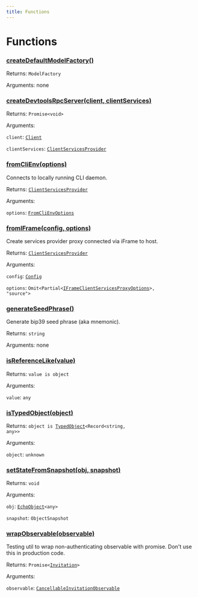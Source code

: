 ```yaml
---
title: Functions
---
```

# Functions
### [createDefaultModelFactory()](https://github.com/dxos/dxos/blob/main/packages/sdk/client/src/packlets/client/client.ts#L35)



Returns: <code>ModelFactory</code>

Arguments: none

### [createDevtoolsRpcServer(client, clientServices)](https://github.com/dxos/dxos/blob/main/packages/sdk/client/src/packlets/devtools/devtools.ts#L47)



Returns: <code>Promise&lt;void&gt;</code>

Arguments: 

`client`: <code>[Client](/api/@dxos/client/classes/Client)</code>

`clientServices`: <code>[ClientServicesProvider](/api/@dxos/client/interfaces/ClientServicesProvider)</code>

### [fromCliEnv(options)](https://github.com/dxos/dxos/blob/main/packages/sdk/client/src/packlets/client/cli-env.ts#L17)



Connects to locally running CLI daemon.


Returns: <code>[ClientServicesProvider](/api/@dxos/client/interfaces/ClientServicesProvider)</code>

Arguments: 

`options`: <code>[FromCliEnvOptions](/api/@dxos/client/types/FromCliEnvOptions)</code>

### [fromIFrame(config, options)](https://github.com/dxos/dxos/blob/main/packages/sdk/client/src/packlets/client/utils.ts#L14)



Create services provider proxy connected via iFrame to host.


Returns: <code>[ClientServicesProvider](/api/@dxos/client/interfaces/ClientServicesProvider)</code>

Arguments: 

`config`: <code>[Config](/api/@dxos/client/classes/Config)</code>

`options`: <code>Omit&lt;Partial&lt;[IFrameClientServicesProxyOptions](/api/@dxos/client/types/IFrameClientServicesProxyOptions)&gt;, "source"&gt;</code>

### [generateSeedPhrase()]()



Generate bip39 seed phrase (aka mnemonic).


Returns: <code>string</code>

Arguments: none

### [isReferenceLike(value)]()



Returns: <code>value is object</code>

Arguments: 

`value`: <code>any</code>

### [isTypedObject(object)]()



Returns: <code>object is [TypedObject](/api/@dxos/client/values#TypedObject)&lt;Record&lt;string, any&gt;&gt;</code>

Arguments: 

`object`: <code>unknown</code>

### [setStateFromSnapshot(obj, snapshot)]()



Returns: <code>void</code>

Arguments: 

`obj`: <code>[EchoObject](/api/@dxos/client/classes/EchoObject)&lt;any&gt;</code>

`snapshot`: <code>ObjectSnapshot</code>

### [wrapObservable(observable)](https://github.com/dxos/dxos/blob/main/packages/sdk/client/src/packlets/invitations/invitations.ts#L73)



Testing util to wrap non-authenticating observable with promise.
Don't use this in production code.


Returns: <code>Promise&lt;[Invitation](/api/@dxos/client/interfaces/Invitation)&gt;</code>

Arguments: 

`observable`: <code>[CancellableInvitationObservable](/api/@dxos/client/classes/CancellableInvitationObservable)</code>
